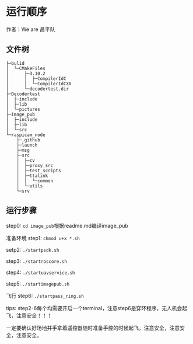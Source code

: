 # 运行顺序
作者：We are 昌平队


## 文件树
```
├─bulid
│  └─CMakeFiles
│      ├─3.10.2
│      │  ├─CompilerIdC
│      │  └─CompilerIdCXX
│      └─decodertest.dir
├─Decodertest
│  ├─include
│  ├─lib
│  └─pictures
├─image_pub
│  ├─include
│  ├─lib
│  └─src
└─raspicam_node
    ├─.github
    ├─launch
    ├─msg
    ├─src
    │  ├─cv
    │  ├─proxy_src
    │  ├─test_scripts
    │  ├─ttalink
    │  │  └─common
    │  └─utils
    └─srv
```

## 运行步骤
step0: `cd image_pub`根据readme.md编译image_pub


准备环境
step1:  `chmod u+x *.sh`

setp2:  `./startpsdk.sh`

step3:  `./startroscore.sh`

step4:  `./startuavservice.sh`

step5:  `./startimagepub.sh`

飞行
step6:  `./startpass_ring.sh`

tips: step2-6每个均需要开启一个terminal，注意step6是穿环程序，无人机会起飞，注意安全！！！

一定要确认好场地并手拿着遥控器随时准备手控的时候起飞，注意安全，注意安全，注意安全。